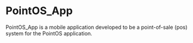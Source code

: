 # PointOS_App
PointOS_App is a mobile application developed to be a point-of-sale (pos) system for the PointOS application.
